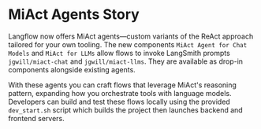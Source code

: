 # MiAct Agents Story

Langflow now offers MiAct agents—custom variants of the ReAct approach tailored for your own tooling. The new components `MiAct Agent for Chat Models` and `MiAct for LLMs` allow flows to invoke LangSmith prompts `jgwill/miact-chat` and `jgwill/miact-llms`. They are available as drop-in components alongside existing agents.

With these agents you can craft flows that leverage MiAct's reasoning pattern, expanding how you orchestrate tools with language models. Developers can build and test these flows locally using the provided `dev_start.sh` script which builds the project then launches backend and frontend servers.
